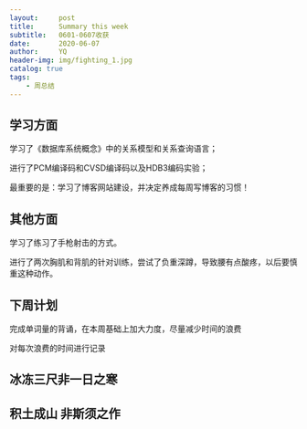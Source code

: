```yaml
---
layout:     post
title:      Summary this week
subtitle:   0601-0607收获
date:       2020-06-07
author:     YQ
header-img: img/fighting_1.jpg
catalog: true
tags:
    - 周总结
---
```

## 学习方面

学习了《数据库系统概念》中的关系模型和关系查询语言；

进行了PCM编译码和CVSD编译码以及HDB3编码实验；

最重要的是：学习了博客网站建设，并决定养成每周写博客的习惯！
## 其他方面

学习了练习了手枪射击的方式。

进行了两次胸肌和背肌的针对训练，尝试了负重深蹲，导致腰有点酸疼，以后要慎重这种动作。
## 下周计划

完成单词量的背诵，在本周基础上加大力度，尽量减少时间的浪费

对每次浪费的时间进行记录

## 冰冻三尺非一日之寒

## 积土成山 非斯须之作

